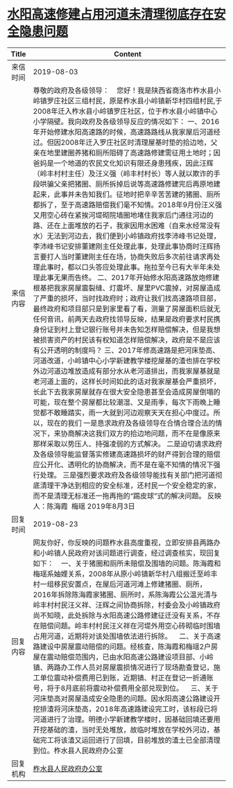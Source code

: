 # <a href="http://www.shangluo.gov.cn/zmhd/ldxxxx.jsp?urltype=leadermail.LeaderMailContentUrl&wbtreeid=1112&leadermailid=5387">水阳高速修建占用河道未清理彻底存在安全隐患问题</a>
| Title |                                                                                                                                                                                                                                                                                                                                                                                                                                                                                                                                                                            Content                                                                                                                                                                                                                                                                                                                                                                                                                                                                                                                                                                            |
|:-----:|---------------------------------------------------------------------------------------------------------------------------------------------------------------------------------------------------------------------------------------------------------------------------------------------------------------------------------------------------------------------------------------------------------------------------------------------------------------------------------------------------------------------------------------------------------------------------------------------------------------------------------------------------------------------------------------------------------------------------------------------------------------------------------------------------------------------------------------------------------------------------------------------------------------------------------------------------------------------------------------------------------------------------------------------------------------------------------------------------------------------------------------------------------------|
| 来信时间  | 2019-08-03                                                                                                                                                                                                                                                                                                                                                                                                                                                                                                                                                                                                                                                                                                                                                                                                                                                                                                                                                                                                                                                                                                                                                    |
| 来信内容  | 尊敬的政府及各级领导：    您好！我是陕西省商洛市柞水县小岭镇罗庄社区三组村民，原是柞水县小岭镇新华村四组村民,于2008年迁入柞水县小岭镇罗庄社区，位于柞水县小岭镇中心小学隔壁。我向政府及各级领导反应的情况如下： 一、2016年开始修建水阳高速路的时候，高速路路线从我家屋后河道经过。但因2008年迁入罗庄社区时清理屋基时垫的拾边地，父亲在地里建圈养猪和厕所阻碍了高速路修建需征用土地时；因爸妈是一个地道的农民文化知识有限还身患残疾，因此汪辉（岭丰村村主任）及汪义强（岭丰村村长）等人就以欺诈的手段哄骗父亲把猪圈、厕所拆掉后说等高速路修建完后再原地建起来，此事并未告知我们。征地时把辛辛苦苦建的猪圈、厕所都拆了，至于高速路赔偿我们毫不知情。2018年9月份汪义强又用空心砖在紧挨河堤砌院墙圈地堵住我家后门通往河边的路、还在上面堆放的石子，我家因用水困难（自来水经常没有水）无法到河边去，我们便到小岭镇政府找李沛峰书记处理，李沛峰书记安排董建刚主任处理此事，处理此事协商时汪辉扬言要打人当时董建刚主任在场，协商失败后多次前往请求再处理此事时，都以口头答应处理此事。拖拉至今已有大半年未处理此事无果而告终。 二、2017年开始修水阳高速路放炮修建根基把我家房屋震裂缝、灯震坏、屋里PVC震掉，对房屋造成了严重的损坏，当时找政府时；政府让我们找高速路项目部，最终政府和项目部只是到家里看了看，测量了房屋面积后就无任何音讯，前两天去政府找领导反映，结果是政府要求村民携身份证到村上登记银行账号并未告知怎样赔偿解决，但是我想被损害资产的村民该有权知道怎样赔偿解决，政府是不是应该有公开透明的制度吗？ 三、2017年修高速路是把河床垫高、河道改道，小岭镇中心小学新建教学楼挖屋基的渣也排在学校外边河道边堆放造成有部分水从老河道排出，而我家屋基就是老河道上面的，这样长时间如此的话对我家屋基会严重损坏，长此下去我家房屋就存在很大安全隐患甚至会造成房屋倒塌的可能，现在整个房屋都比较潮湿、又是雨季，每次下雨晚上睡觉都不敢睡踏实，雨一大就到河边观察天天在担心中度过。所以，现在的我们 一是恳求政府及各级领导在合情合理合法的情况下，来协商解决这我们双方的拾边地问题，而不在是像原来那样采取以势压人、持强凌弱的方式解决。 二是迫切请求政府及各级领导能监督落实修建高速路损坏的财产得到合理的赔偿应公开化、透明化的协商解决，而不是在毫不知情的情况下强行处理。 三是强烈要求政府及各级领导能找有关部门把河道彻底清理干净达到相应的安全标准，还村民一个安全稳定的家，而不是清理无标准还一拖再拖的“踢皮球”式的解决问题。 反映人：陈海霞  梅瑶 2019年8月3日 |
| 回复时间  | 2019-08-23                                                                                                                                                                                                                                                                                                                                                                                                                                                                                                                                                                                                                                                                                                                                                                                                                                                                                                                                                                                                                                                                                                                                                    |
| 回复内容  | 网友你好，你反映的问题柞水县高度重视，立即安排县两路办和小岭镇人民政府对该问题进行调查，经过调查核实，现回复如下：    一、关于猪圈和厕所未赔偿及围墙的问题。陈海霞和梅瑶系妯娌关系，2008年从原小岭镇新华村八组搬迁至岭丰村一组移民安置点，在屋后河道河滩上修建猪圈、厕所，2016年拆除陈海霞家猪圈、厕所时，系陈海霞公公温光清与岭丰村村民汪义祥、汪辉之间协商拆除，村委会及小岭镇政府尚不知晓，此处拆除与水阳高速公路修建征迁没有关系，不存在赔偿问题。岭丰村村民汪义祥在河堤外用空心砖砌临时围墙占用河道，近期将对该处围墙依法进行拆除。    二、关于高速路建设中房屋震动赔偿的问题。经核查，陈海霞和梅瑶2户房屋在震动赔偿范围内，已由水阳高速公路建设项目部、小岭镇、两路办工作人员对房屋震损情况进行了现场勘查登记，施工单位震动补偿费用已到账，近期镇、村正在登记一折通账号，将于8月底前将震动补偿费用全部兑现到位。    三、关于河床垫高对房屋造成安全隐患的问题。因水阳高速公路建设开挖排渣将河床垫高，2018年高速路建设完工时，该标段已将河道进行了治理。明德小学新建教学楼时，因基础回填还要用开挖基础的渣，当时无处堆放，故临时堆放在学校外河边，基础完工将该渣又运回进行了回填，目前堆放的渣土已全部清理到位。柞水县人民政府办公室                                                                                                                                                                                                                                                                                                                                                                                                                                                                                                                                                                             |
| 回复机构  | <a href="../../categories/agencies/柞水县人民政府办公室.md">柞水县人民政府办公室</a>                                                                                                                                                                                                                                                                                                                                                                                                                                                                                                                                                                                                                                                                                                                                                                                                                                                                                                                                                                                                                                                                                                |